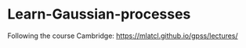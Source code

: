 # Learn-Gaussian-processes
Following the course Cambridge:  https://mlatcl.github.io/gpss/lectures/
